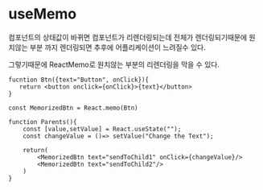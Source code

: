 # useMemo

컴포넌트의 상태값이 바뀌면 컴포넌트가 리렌더링되는데 전체가 렌더링되기때문에 원치않는 부분 까지 렌더링되면 추후에 어플리케이션이 느려질수 있다.

그렇기때문에 ReactMemo로 원치않는 부분의 리렌더링을 막을 수 있다.

    fucntion Btn({text="Button", onClick}){
       return <button onclick={onClick}>{text}</button>
    }

    const MemorizedBtn = React.memo(Btn)

    function Parents(){
        const [value,setValue] = React.useState("");
        const changeValue = ()=> setValue("Change the Text");

        return(
            <MemorizedBtn text="sendToChild1" onClick={changeValue}/>
            <MemorizedBtn text="sendToChild2"/>
        )
    }
